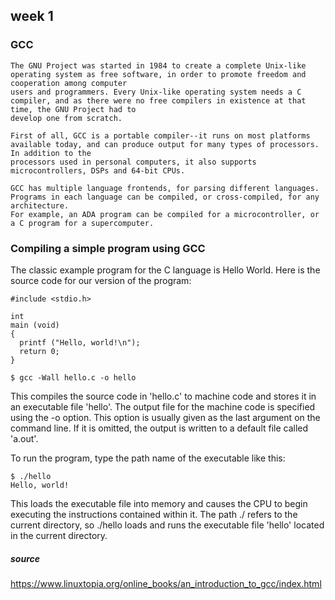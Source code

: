 ## week 1

### GCC
```
The GNU Project was started in 1984 to create a complete Unix-like operating system as free software, in order to promote freedom and cooperation among computer 
users and programmers. Every Unix-like operating system needs a C compiler, and as there were no free compilers in existence at that time, the GNU Project had to 
develop one from scratch.

First of all, GCC is a portable compiler--it runs on most platforms available today, and can produce output for many types of processors. In addition to the 
processors used in personal computers, it also supports microcontrollers, DSPs and 64-bit CPUs.

GCC has multiple language frontends, for parsing different languages. Programs in each language can be compiled, or cross-compiled, for any architecture. 
For example, an ADA program can be compiled for a microcontroller, or a C program for a supercomputer.

```

### Compiling a simple program using GCC
The classic example program for the C language is Hello World. Here is the source code for our version of the program:
```
#include <stdio.h>

int
main (void)
{
  printf ("Hello, world!\n");
  return 0;
}
```
```
$ gcc -Wall hello.c -o hello
```
This compiles the source code in 'hello.c' to machine code and stores it in an executable file 'hello'. The output file for the machine code is specified using the -o option. 
This option is usually given as the last argument on the command line. If it is omitted, the output is written to a default file called 'a.out'.



To run the program, type the path name of the executable like this:

```
$ ./hello
Hello, world!
```
This loads the executable file into memory and causes the CPU to begin executing the instructions contained within it. The path ./ refers to the current directory,
so ./hello loads and runs the executable file 'hello' located in the current directory.


##### source
https://www.linuxtopia.org/online_books/an_introduction_to_gcc/index.html










